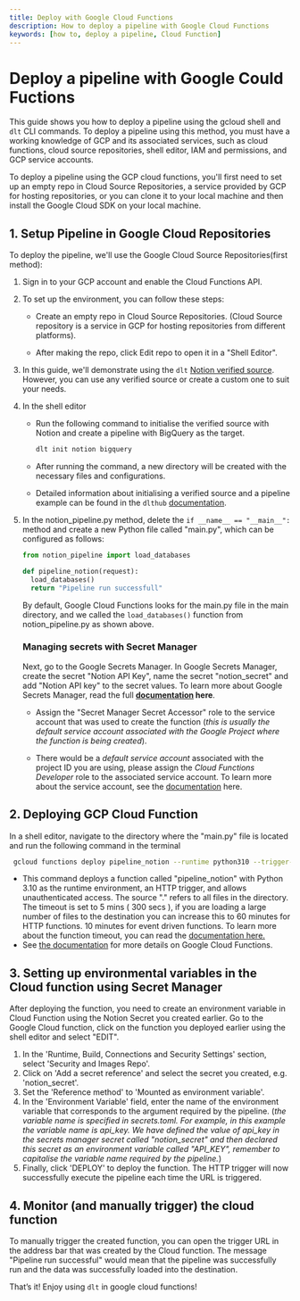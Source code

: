 ```yaml
---
title: Deploy with Google Cloud Functions
description: How to deploy a pipeline with Google Cloud Functions
keywords: [how to, deploy a pipeline, Cloud Function]
---
```


# Deploy a pipeline with Google Could Fuctions

This guide shows you how to deploy a pipeline using the gcloud shell and `dlt` CLI commands. To deploy a pipeline using this method, you must have a working knowledge of GCP and its associated services, such as cloud functions, cloud source repositories, shell editor, IAM and permissions, and GCP service accounts.  

To deploy a pipeline using the GCP cloud functions, you'll first need to set up an empty repo in Cloud Source Repositories, a service provided by GCP for hosting repositories, or you can clone it to your local machine and then install the Google Cloud SDK on your local machine.

## 1. Setup Pipeline in Google Cloud Repositories
To deploy the pipeline, we'll use the Google Cloud Source Repositories(first method):

1. Sign in to your GCP account and enable the Cloud Functions API.
2. To set up the environment, you can follow these steps:
    - Create an empty repo in Cloud Source Repositories.
      (Cloud Source repository is a service in GCP for hosting repositories from different platforms).
        
    - After making the repo, click Edit repo to open it in a "Shell Editor".
3. In this guide, we'll demonstrate using the `dlt` [Notion verified source](https://dlthub.com/docs/dlt-ecosystem/verified-sources/notion). However, you can use any verified source or create a custom one to suit your needs.
4. In the shell editor
    - Run the following command to initialise the verified source with Notion and create a pipeline with BigQuery as the target.
    
      ```bash
      dlt init notion bigquery
      ```
    
    - After running the command, a new directory will be created with the necessary files and configurations.
    - Detailed information about initialising a verified source and a pipeline example can be found in the `dlthub` [documentation](https://dlthub.com/docs/dlt-ecosystem/verified-sources/notion).
5. In the notion_pipeline.py method, delete the `if __name__ == "__main__":` method and create a new Python file called "main.py", which can be configured as follows:
    
    ```python
    from notion_pipeline import load_databases

    def pipeline_notion(request):
      load_databases()
      return "Pipeline run successfull"
    ```
    By default, Google Cloud Functions looks for the main.py file in the main directory, and we called the `load_databases()` function from notion_pipeline.py as shown above.

    ### Managing secrets with Secret Manager
     Next, go to the Google Secrets Manager. In Google Secrets Manager, create the secret "Notion API Key", name the secret "notion_secret" and add "Notion API key" to the secret values. To learn more about Google Secrets Manager, read the full **[documentation](https://cloud.google.com/secret-manager/docs/create-secret-quickstart) here**.
    
      - Assign the "Secret Manager Secret Accessor" role to the service account that was used to create the function (*this is usually the default service account associated with the Google Project where the function is being created*).
      
      - There would be a *default* *service account* associated with the project ID you are using, please assign the *Cloud Functions Developer* role to the associated service account. To learn more about the service account, see the [documentation](https://cloud.google.com/iam/docs/service-account-overview) here.

## 2. Deploying GCP Cloud Function
In a shell editor, navigate to the directory where the "main.py" file is located and run the following command in the terminal
```bash
 gcloud functions deploy pipeline_notion --runtime python310 --trigger-http --allow-unauthenticated --source . --timeout 300

```
        
- This command deploys a function called "pipeline_notion" with Python 3.10 as the runtime environment, an HTTP trigger, and allows unauthenticated access. The source "." refers to all files in the directory. The timeout is set to 5 mins ( 300 secs ), if you are loading a large number of files to the destination you can increase this to 60 minutes for HTTP functions. 10 minutes for event driven functions. To learn more about the function timeout, you can read the [documentation here.](https://cloud.google.com/functions/docs/configuring/timeout)
- See [the documentation](https://cloud.google.com/functions/docs) for more details on Google Cloud Functions.
  
## 3. Setting up environmental variables in the Cloud function using Secret Manager
  
After deploying the function, you need to create an environment variable in Cloud Function using the Notion Secret you created earlier.
Go to the Google Cloud function, click on the function you deployed earlier using the shell editor and select "EDIT".
 1. In the 'Runtime, Build, Connections and Security Settings' section, select 'Security and Images Repo'.
 2. Click on 'Add a secret reference' and select the secret you created, e.g. 'notion_secret'.
 3. Set the 'Reference method' to 'Mounted as environment variable'.
 4. In the 'Environment Variable' field, enter the name of the environment variable that corresponds to the argument required by the pipeline.  (*the variable name is specified in secrets.toml. For example, in this example the variable name is api_key. We have defined the value of api_key in the secrets manager secret called "notion_secret" and then declared this secret as an environment variable called "API_KEY", remember to capitalise the variable name required by the pipeline.*)
 5. Finally, click 'DEPLOY' to deploy the function. The HTTP trigger will now successfully execute the pipeline each time the URL is  triggered.


## 4. Monitor (and manually trigger) the cloud function
To manually trigger the created function, you can open the trigger URL in the address bar that was created by the Cloud function. The message "Pipeline run successful" would mean that the pipeline was successfully run and the data was successfully loaded into the destination.

    
That’s it! Enjoy using `dlt` in google cloud functions!
